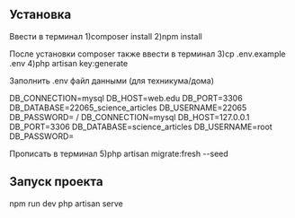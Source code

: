 ## Установка

Ввести в терминал
1)composer install
2)npm install

После установки composer также ввести в терминал
3)cp .env.example .env
4)php artisan key:generate

Заполнить .env файл данными (для техникума/дома)

DB_CONNECTION=mysql
DB_HOST=web.edu
DB_PORT=3306
DB_DATABASE=22065_science_articles
DB_USERNAME=22065
DB_PASSWORD=
/
DB_CONNECTION=mysql
DB_HOST=127.0.0.1
DB_PORT=3306
DB_DATABASE=science_articles
DB_USERNAME=root
DB_PASSWORD=

Прописать в терминал
5)php artisan migrate:fresh --seed

## Запуск проекта

npm run dev
php artisan serve